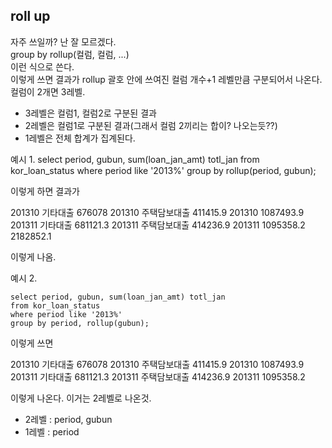 ## roll up

자주 쓰일까? 난 잘 모르겠다.  
group by rollup(컬럼, 컬럼, ...)  
이런 식으로 쓴다.  
이렇게 쓰면 결과가 rollup 괄호 안에 쓰여진 컬럼 개수+1 레벨만큼 구분되어서 나온다.  
컬럼이 2개면 3레벨.  
* 3레벨은 컬럼1, 컬럼2로 구분된 결과
* 2레벨은 컬럼1로 구분된 결과(그래서 컬럼 2끼리는 합이? 나오는듯??)
* 1레벨은 전체 합계가 집계된다.





예시 1. 
    select period, gubun, sum(loan_jan_amt) totl_jan
    from kor_loan_status
    where period like '2013%'
    group by rollup(period, gubun);
    
이렇게 하면 결과가  
  
201310	기타대출	    676078
201310	주택담보대출	411415.9
201310	             1087493.9
201311	기타대출	    681121.3
201311	주택담보대출	414236.9
201311		           1095358.2
		                 2182852.1  
  
    
이렇게 나옴.





예시 2.


    select period, gubun, sum(loan_jan_amt) totl_jan
    from kor_loan_status
    where period like '2013%'
    group by period, rollup(gubun);
  
이렇게 쓰면  
  
  
201310	기타대출	    676078
201310	주택담보대출	411415.9
201310		           1087493.9
201311	기타대출	    681121.3
201311	주택담보대출	414236.9
201311		           1095358.2


이렇게 나온다.
이거는 2레벨로 나온것.
* 2레벨 : period, gubun
* 1레벨 : period
